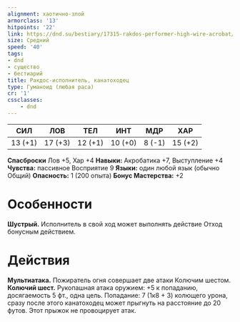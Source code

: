 ```yaml
---
alignment: хаотично-злой
armorclass: '13'
hitpoints: '22'
link: https://dnd.su/bestiary/17315-rakdos-performer-high-wire-acrobat/
size: Средний
speed: '40'
tags:
- dnd
- существо
- бестиарий
title: Ракдос-исполнитель, канатоходец
type: Гуманоид (любая раса)
cr: '1'
cssclasses:
    - dnd
---
```



| СИЛ | ЛОВ | ТЕЛ | ИНТ | МДР | ХАР |
|---|---|---|---|---|---|
| 13 (+1) | 17 (+3) | 12 (+1) | 10 (+0) | 8 (-1) | 15 (+2) |
**Спасброски** Лов +5, Хар +4
**Навыки:** Акробатика +7, Выступление +4
**Чувства:** пассивное Восприятие 9
**Языки:** один любой язык (обычно Общий)
**Опасность:** 1 (200 опыта)
**Бонус Мастерства:** +2


# Особенности
**Шустрый.** Исполнитель в свой ход может выполнять действие Отход бонусным действием.


# Действия
**Мультиатака.** Пожиратель огня совершает две атаки Колючим шестом.
**Колючий шест.** Рукопашная атака оружием: +5 к попаданию, досягаемость 5 фт., одна цель. Попадание: 7 (1к8 + 3) колющего урона, сразу после этого канатоходец может прыгнуть на расстояние до 20 футов. Этот прыжок не провоцирует атак.